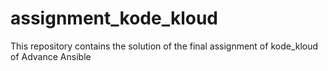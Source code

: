 # assignment_kode_kloud
This repository contains the solution of the final assignment of kode_kloud of Advance Ansible   
